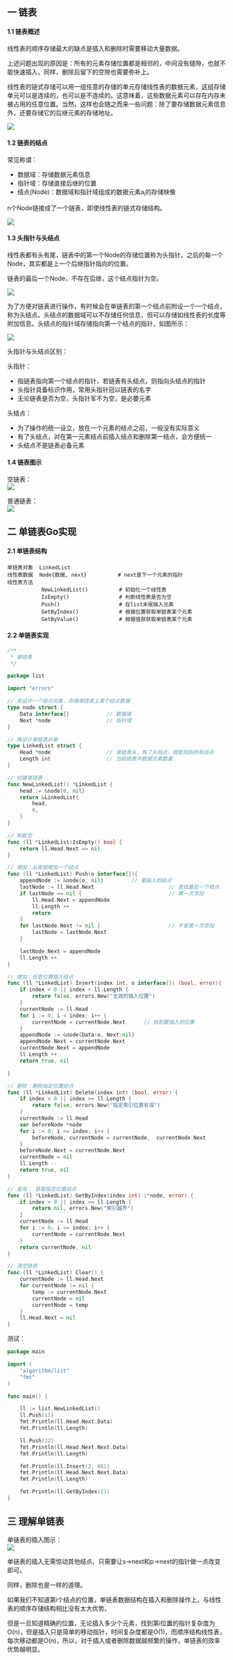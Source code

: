 ## 一 链表

#### 1.1 链表概述

线性表的顺序存储最大的缺点是插入和删除时需要移动大量数据。  

上述问题出现的原因是：所有的元素存储位置都是相邻的，中间没有缝隙，也就不能快速插入，同样，删除后留下的空隙也需要弥补上。  

线性表的链式存储可以用一组任意的存储的单元存储线性表的数据元素，这组存储单元可以是连续的，也可以是不连续的。这意味着，这些数据元素可以存在内存未被占用的任意位置。当然，这样也会随之而来一些问题：除了要存储数据元素信息外，还要存储它的后继元素的存储地址。  

![](../images/Algorithm/03-lianbiao1.png)  

#### 1.2 链表的结点

常见称谓：
- 数据域：存储数据元素信息
- 指针域：存储直接后继的位置
- 结点(Node)：数据域和指针域组成的数据元素a<sub>i</sub>的存储映像

n个Node链接成了一个链表，即使线性表的链式存储结构。  

![](../images/Algorithm/03-lianbiao2.png)  

#### 1.3 头指针与头结点

线性表都有头有尾，链表中的第一个Node的存储位置称为头指针，之后的每一个Node，其实都是上一个后继指针指向的位置。  

链表的最后一个Node，不存在后继，这个结点指针为空。   

![](../images/Algorithm/03-lianbiao3.png)  

为了方便对链表进行操作，有时候会在单链表的第一个结点前附设一个一个结点，称为头结点。头结点的数据域可以不存储任何信息，但可以存储如线性表的长度等附加信息。头结点的指针域存储指向第一个结点的指针，如图所示：   

![](../images/Algorithm/03-lianbiao4.png)  

头指针与头结点区别：  

头指针：
- 指链表指向第一个结点的指针，若链表有头结点，则指向头结点的指针
- 头指针具备标识作用，常用头指针冠以链表的名字
- 无论链表是否为空，头指针军不为空，是必要元素

头结点：
- 为了操作的统一设立，放在一个元素的结点之前，一般没有实际意义
- 有了头结点，对在第一元素结点前插入结点和删除第一结点，会方便统一
- 头结点不是链表必备元素 

#### 1.4 链表图示

空链表：  
![](../images/Algorithm/03-lianbiao5.png)  

普通链表：  
![](../images/Algorithm/03-lianbiao6.png)  

## 二 单链表Go实现

#### 2.1 单链表结构
```
单链表对象  LinkedList
线性表数据  Node{数据, next}          # next是下一个元素的指针
线性表方法    
           NewLinkedList()          # 初始化一个线性表
           IsEmpty()            	# 判断线性表是否为空
           Push()               	# 在list末尾插入元素
           GetByIndex()  			# 根据位置获取单链表某个元素
           GetByValue()  			# 根据值获获取单链表某个元素
```

#### 2.2 单链表实现

```go
/**
 * 单链表
 */

package list

import "errors"

// 先设计一个结点对象，存储单链表上某个结点数据
type node struct {
	Data interface{}			// 数据域
	Next *node					// 指针域
}

// 再设计单链表对象
type LinkedList struct {
	Head *node					// 单链表头，有了头结点，就能找到所有结点
	Length int					// 当前链表中数据元素数量
}

// 创建单链表
func NewLinkedList() *LinkedList {
	head := &node{0, nil}
	return &LinkedList{
		head,
		0,
	}
}

// 判断空
func (ll *LinkedList)IsEmpty() bool {
	return ll.Head.Next == nil
}

// 增加：从尾部增加一个结点
func (ll *LinkedList) Push(o interface{}){
	appendNode := &node{o, nil}			// 要插入的结点
	lastNode := ll.Head.Next						// 查找最后一个结点
	if lastNode == nil {							// 第一次添加
		ll.Head.Next = appendNode
		ll.Length ++
		return
	}
	for lastNode.Next != nil {						// 不是第一次添加
		lastNode = lastNode.Next
	}

	lastNode.Next = appendNode
	ll.Length ++
}

// 增加：任意位置插入结点
func (ll *LinkedList) Insert(index int, o interface{}) (bool, error){
	if index < 0 || index > ll.Length {
		return false, errors.New("无效的插入位置")
	}
	currentNode := ll.Head
	for i := 0; i < index; i++ {
		currentNode = currentNode.Next		// 找到要插入的位置
	}
	appendNode := &node{Data:o, Next:nil}
	appendNode.Next = currentNode.Next
	currentNode.Next = appendNode
	ll.Length ++
	return true, nil

}

// 删除：删除指定位置结点
func (ll *LinkedList) Delete(index int) (bool, error) {
	if index < 0 || index >= ll.Length {
		return false, errors.New("指定索引位置有误")
	}
	currentNode := ll.Head
	var beforeNode *node
	for i := 0; i <= index; i++ {
		beforeNode, currentNode = currentNode,  currentNode.Next
	}
	beforeNode.Next = currentNode.Next
	currentNode = nil
	ll.Length --
	return true, nil
}

// 查询： 获取指定位置结点
func (ll *LinkedList) GetByIndex(index int) (*node, error) {
	if index < 0 || index >= ll.Length {
		return nil, errors.New("索引越界")
	}
	currentNode := ll.Head
	for i := 0; i <= index; i++ {
		currentNode = currentNode.Next
	}
	return currentNode, nil
}

// 清空链表
func (ll *LinkedList) Clear() {
	currentNode := ll.Head.Next
	for currentNode != nil {
		temp := currentNode.Next
		currentNode = nil
		currentNode = temp
	}
	ll.Head.Next = nil
}
```

测试：
```go
package main

import (
	"algorithm/list"
	"fmt"
)

func main() {

	ll := list.NewLinkedList()
	ll.Push(11)
	fmt.Println(ll.Head.Next.Data)
	fmt.Println(ll.Length)

	ll.Push(22)
	fmt.Println(ll.Head.Next.Next.Data)
	fmt.Println(ll.Length)

	fmt.Println(ll.Insert(2, 66))
	fmt.Println(ll.Head.Next.Next.Data)
	fmt.Println(ll.Length)

	fmt.Println(ll.GetByIndex(2))
}
```

## 三 理解单链表  

单链表的插入图示：  
![](../images/Algorithm/03-lianbiao7.png)

单链表的插入无需惊动其他结点，只需要让s->next和p->next的指针做一点改变即可。  

同样，删除也是一样的道理。  

如果我们不知道第i个结点的位置，单链表数据结构在插入和删除操作上，与线性表的顺序存储结构相比没有太大优势。  

但是一旦知道精确的位置，无论插入多少个元素，找到第i位置的指针复杂度为O(n)，但是插入只是简单的移动指针，时间复杂度都是O(1)，而顺序结构线性表，每次移动都是O(n)，所以，对于插入或者删除数据越频繁的操作，单链表的效率优势越明显。

